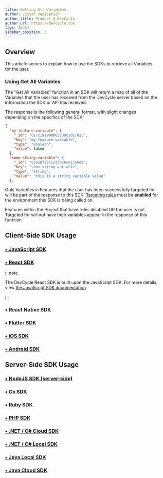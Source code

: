 ```yaml
---
title: Getting All Variables
author: Victor Vucicevich
author_title: Product @ DevCycle
author_url: https://devcycle.com
tags: [sdk]
sidebar_position: 3
---
```


## Overview

This article serves to explain how to use the SDKs to retrieve all Variables for the user. 

### Using Get All Variables

The "Get All Variables" function in an SDK will return a map of all of the Variables that the user has received from the DevCycle server based on the information the SDK or API has received. 

The response is the following general format, with slight changes depending on the specifics of the SDK:

```json
{
  "my-feature-variable": {
    "_id": "617c19199db63239d2d17025",
    "key": "my-feature-variable",
    "type": "Boolean",
    "value": false
  },
  "some-string-variable": {
    "_id": "61828f25c1c23bc6ae1366e9",
    "key": "some-string-variable",
    "type": "String",
    "value": "this is a string variable value"
  },
```

Only Variables in Features that the user has been successfully targeted for will be part of the response to this SDK. [Targeting rules](/home/feature-management/features-and-variables/targeting-users) must be **enabled** for the environment this SDK is being called on.  

Features within the Project that have rules disabled OR the user is not Targeted for will not have their variables appear in the response of this function. 

## Client-Side SDK Usage

### [• JavaScript SDK](/sdk/client-side-sdks/javascript/javascript-usage#get-all-variables)

### [• React SDK](/sdk/client-side-sdks/react#getting-all-features--variables)

:::note

The DevCycle React SDK is built upon the JavaScript SDK. For more details, view [the JavaScript SDK documentation](/sdk/client-side-sdks/javascript/javascript-usage#get-all-variables)

:::

### [• React Native SDK](/sdk/client-side-sdks/react-native/react-native-usage#getting-all-features--variables)

### [• Flutter SDK](/sdk/client-side-sdks/flutter#getting-all-features--variables)

### [• iOS SDK](/sdk/client-side-sdks/ios/ios-usage#grabbing-all-features--variables)

### [• Android SDK](/sdk/client-side-sdks/android/android-usage#get-all-variables)

## Server-Side SDK Usage

### [• NodeJS SDK (server-side)](/sdk/server-side-sdks/node#getting-all-variables)

### [• Go SDK](/sdk/server-side-sdks/go#getting-all-variables)

### [• Ruby SDK](/sdk/server-side-sdks/ruby#getting-all-variables)

### [• PHP SDK](/sdk/server-side-sdks/php/php-usage#get-all-variables)

### [• .NET / C# Cloud SDK](/sdk/server-side-sdks/dotnet-cloud#getting-all-variables)

### [• .NET / C# Local SDK](/sdk/server-side-sdks/dotnet-local#getting-all-variables)

### [• Java Local SDK](/sdk/server-side-sdks/java-local#getting-all-variables)

### [• Java Cloud SDK](/sdk/server-side-sdks/java-cloud#getting-all-variables)
